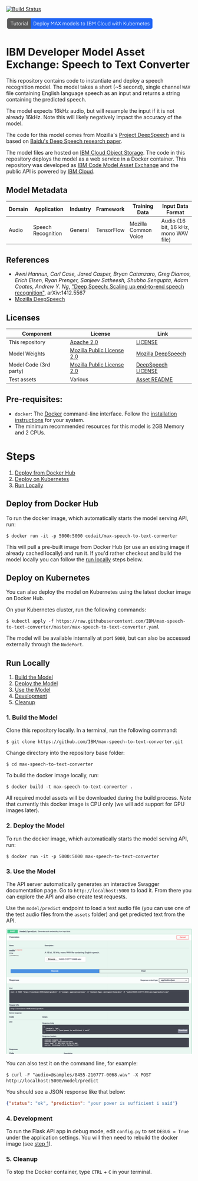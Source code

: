 [![Build Status](https://travis-ci.com/IBM/MAX-Speech-To-Text-Converter.svg?branch=master)](https://travis-ci.com/IBM/MAX-Speech-To-Text-Converter)


[<img src="docs/deploy-max-to-ibm-cloud-with-kubernetes-button.png" width="400px">](http://ibm.biz/max-to-ibm-cloud-tutorial) 

# IBM Developer Model Asset Exchange: Speech to Text Converter

This repository contains code to instantiate and deploy a speech recognition model. The model takes a short (~5 second),
single channel `WAV` file containing English language speech as an input and returns a string containing the predicted
speech.

The model expects 16kHz audio, but will resample the input if it is not already 16kHz. Note this will likely negatively
impact the accuracy of the model.

The code for this model comes from Mozilla's [Project DeepSpeech](https://github.com/mozilla/DeepSpeech) and is based
on [Baidu's Deep Speech research paper](https://arxiv.org/abs/1412.5567).


The model files are hosted on
[IBM Cloud Object Storage](http://max-assets.s3-api.us-geo.objectstorage.softlayer.net/speech-to-text-converter/1.0/assets.tar.gz).
The code in this repository deploys the model as a web service in a Docker container. This repository was developed as
[IBM Code Model Asset Exchange](https://developer.ibm.com/code/exchanges/models/) and the public API is powered by
[IBM Cloud](https://ibm.biz/Bdz2XM).

## Model Metadata
| Domain | Application | Industry  | Framework | Training Data | Input Data Format |
| ------------- | --------  | -------- | --------- | --------- | -------------- | 
| Audio | Speech Recognition | General | TensorFlow | Mozilla Common Voice | Audio (16 bit, 16 kHz, mono WAV file)| 

## References

* _Awni Hannun, Carl Case, Jared Casper, Bryan Catanzaro, Greg Diamos, Erich Elsen, Ryan Prenger, Sanjeev Satheesh, Shubho Sengupta, Adam Coates, Andrew Y. Ng_, ["Deep Speech: Scaling up end-to-end speech recognition"](https://arxiv.org/abs/1412.5567), arXiv:1412.5567
* [Mozilla DeepSpeech](https://github.com/mozilla/DeepSpeech)

## Licenses

| Component | License | Link  |
| ------------- | --------  | -------- |
| This repository | [Apache 2.0](https://www.apache.org/licenses/LICENSE-2.0) | [LICENSE](LICENSE) |
| Model Weights | [Mozilla Public License 2.0](https://www.mozilla.org/en-US/MPL/2.0/) | [Mozilla DeepSpeech](https://github.com/mozilla/DeepSpeech#getting-the-pre-trained-model)|
| Model Code (3rd party) | [Mozilla Public License 2.0](https://www.mozilla.org/en-US/MPL/2.0/) | [DeepSpeech LICENSE](https://github.com/mozilla/DeepSpeech/blob/master/LICENSE)|
| Test assets | Various | [Asset README](assets/README.md) |

## Pre-requisites:

* `docker`: The [Docker](https://www.docker.com/) command-line interface. Follow the [installation instructions](https://docs.docker.com/install/) for your system.
* The minimum recommended resources for this model is 2GB Memory and 2 CPUs.

# Steps

1. [Deploy from Docker Hub](#deploy-from-docker-hub)
2. [Deploy on Kubernetes](#deploy-on-kubernetes)
3. [Run Locally](#run-locally)

## Deploy from Docker Hub

To run the docker image, which automatically starts the model serving API, run:

```
$ docker run -it -p 5000:5000 codait/max-speech-to-text-converter
```

This will pull a pre-built image from Docker Hub (or use an existing image if already cached locally) and run it.
If you'd rather checkout and build the model locally you can follow the [run locally](#run-locally) steps below.

## Deploy on Kubernetes

You can also deploy the model on Kubernetes using the latest docker image on Docker Hub.

On your Kubernetes cluster, run the following commands:

```
$ kubectl apply -f https://raw.githubusercontent.com/IBM/max-speech-to-text-converter/master/max-speech-to-text-converter.yaml
```

The model will be available internally at port `5000`, but can also be accessed externally through the `NodePort`.

## Run Locally

1. [Build the Model](#1-build-the-model)
2. [Deploy the Model](#2-deploy-the-model)
3. [Use the Model](#3-use-the-model)
4. [Development](#4-development)
5. [Cleanup](#5-cleanup)

### 1. Build the Model

Clone this repository locally. In a terminal, run the following command:

```
$ git clone https://github.com/IBM/max-speech-to-text-converter.git
```

Change directory into the repository base folder:

```
$ cd max-speech-to-text-converter
```

To build the docker image locally, run: 

```
$ docker build -t max-speech-to-text-converter .
```

All required model assets will be downloaded during the build process. _Note_ that currently this docker image is CPU
only (we will add support for GPU images later).


### 2. Deploy the Model

To run the docker image, which automatically starts the model serving API, run:

```
$ docker run -it -p 5000:5000 max-speech-to-text-converter
```

### 3. Use the Model

The API server automatically generates an interactive Swagger documentation page. Go to `http://localhost:5000` to load
it. From there you can explore the API and also create test requests.

Use the `model/predict` endpoint to load a test audio file (you can use one of the test audio files from the `assets`
folder) and get predicted text from the API.

![Swagger Doc Screenshot](docs/swagger-screenshot.png)

You can also test it on the command line, for example:

```
$ curl -F "audio=@samples/8455-210777-0068.wav" -X POST http://localhost:5000/model/predict
```

You should see a JSON response like that below:

```json
{"status": "ok", "prediction": "your power is sufficient i said"}
```

### 4. Development

To run the Flask API app in debug mode, edit `config.py` to set `DEBUG = True` under the application settings. You will
then need to rebuild the docker image (see [step 1](#1-build-the-model)).

### 5. Cleanup

To stop the Docker container, type `CTRL` + `C` in your terminal.

